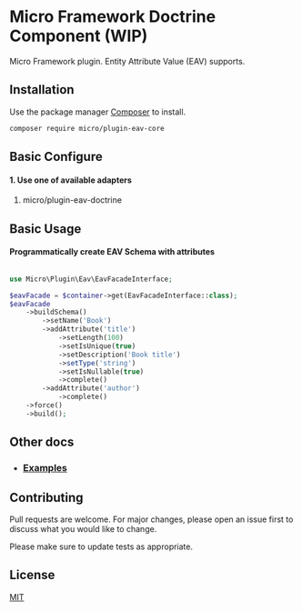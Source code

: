 # Micro Framework Doctrine Component (WIP)

Micro Framework plugin. Entity Attribute Value (EAV) supports.

## Installation

Use the package manager [Composer](https://getcomposer.org/) to install.

```bash
composer require micro/plugin-eav-core
```

## Basic Configure

#### 1. Use one of available adapters

 1. micro/plugin-eav-doctrine
 
## Basic Usage

#### Programmatically create EAV Schema with attributes

```php

use Micro\Plugin\Eav\EavFacadeInterface;

$eavFacade = $container->get(EavFacadeInterface::class);
$eavFacade
    ->buildSchema()
        ->setName('Book')
        ->addAttribute('title')
            ->setLength(100)
            ->setIsUnique(true)
            ->setDescription('Book title')
            ->setType('string')
            ->setIsNullable(true)
            ->complete()
        ->addAttribute('author')
            ->complete()
    ->force()
    ->build();
```

## Other docs

* ### [Examples](docs/Examples.md)

## Contributing
Pull requests are welcome. For major changes, please open an issue first to discuss what you would like to change.

Please make sure to update tests as appropriate.

## License
[MIT](LICENSE)
